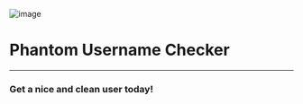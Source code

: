 ![image](https://github.com/user-attachments/assets/124459ba-6c99-4933-87e2-573ed1c069a3)

# **Phantom** **Username** **Checker** 
************

### **Get a nice and clean user today!**
